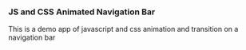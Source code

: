 ### JS and CSS Animated Navigation Bar

This is a demo app of javascript and css animation and transition on a navigation bar